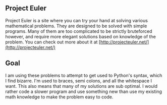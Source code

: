 Project Euler
-------------
Project Euler is a site where you can try your hand at solving various mathematical problems. They are designed to be solved with simple programs. Many of them are too complicated to be strictly bruteforced however, and require more elegant solutions based on knowledge of the problem. You can check out more about it at [http://projecteuler.net/](http://projecteuler.net/)

Goal
-------
I am using these problems to attempt to get used to Python's syntax, which I find bizarre. I'm used to braces, semi colons, and all the whitespace I want. This also means that many of my solutions are sub optimal. I would rather code a slower program and use something new than use my existing math knowledge to make the problem easy to code.
